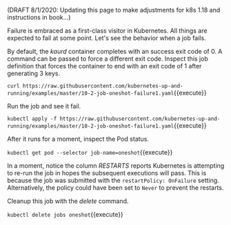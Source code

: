 (DRAFT 8/1/2020: Updating this page to make adjustments for k8s 1.18 and instructions in book...)

Failure is embraced as a first-class visitor in Kubernetes. All things are expected to fail at some point. Let's see the behavior when a job fails.

By default, the _kaurd_ container completes with an success exit code of 0. A command can be passed to force a different exit code. Inspect this job definition that forces the container to end with an exit code of 1 after generating 3 keys.

`curl https://raw.githubusercontent.com/kubernetes-up-and-running/examples/master/10-2-job-oneshot-failure1.yaml`{{execute}}

Run the job and see it fail.

`kubectl apply -f https://raw.githubusercontent.com/kubernetes-up-and-running/examples/master/10-2-job-oneshot-failure1.yaml`{{execute}}

After it runs for a moment, inspect the Pod status.

`kubectl get pod --selector job-name=oneshot`{{execute}}

In a moment, notice the column _RESTARTS_ reports Kubernetes is attempting to re-run the job in hopes the subsequent executions will pass. This is because the job was submitted with the `restartPolicy: OnFailure` setting. Alternatively, the policy could have been set to `Never` to prevent the restarts.

Cleanup this job with the _delete_ command.

`kubectl delete jobs oneshot`{{execute}}
